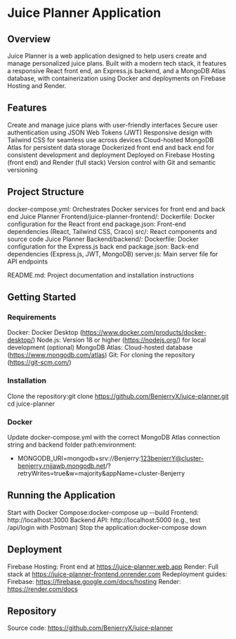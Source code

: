 # Juice Planner Application

## Overview
Juice Planner is a web application designed to help users create and manage personalized juice plans. Built with a modern tech stack, it features a responsive React front end, an Express.js backend, and a MongoDB Atlas database, with containerization using Docker and deployments on Firebase Hosting and Render.

## Features
Create and manage juice plans with user-friendly interfaces
Secure user authentication using JSON Web Tokens (JWT)
Responsive design with Tailwind CSS for seamless use across devices
Cloud-hosted MongoDB Atlas for persistent data storage
Dockerized front end and back end for consistent development and deployment
Deployed on Firebase Hosting (front end) and Render (full stack)
Version control with Git and semantic versioning

## Project Structure
docker-compose.yml: Orchestrates Docker services for front end and back end
Juice Planner Frontend/juice-planner-frontend/:
Dockerfile: Docker configuration for the React front end
package.json: Front-end dependencies (React, Tailwind CSS, Craco)
src/: React components and source code
Juice Planner Backend/backend/:
Dockerfile: Docker configuration for the Express.js back end
package.json: Back-end dependencies (Express.js, JWT, MongoDB)
server.js: Main server file for API endpoints


README.md: Project documentation and installation instructions

## Getting Started

### Requirements
Docker: Docker Desktop (https://www.docker.com/products/docker-desktop/)
Node.js: Version 18 or higher (https://nodejs.org/) for local development (optional)
MongoDB Atlas: Cloud-hosted database (https://www.mongodb.com/atlas)
Git: For cloning the repository (https://git-scm.com/)

### Installation
Clone the repository:git clone https://github.com/BenjerryX/juice-planner.git
cd juice-planner

### Docker
Update docker-compose.yml with the correct MongoDB Atlas connection string and backend folder path:environment:
  - MONGODB_URI=mongodb+srv://Benjerry:123benjerrY@cluster-benjerry.rnjjawb.mongodb.net/?retryWrites=true&w=majority&appName=cluster-Benjerry



## Running the Application

Start with Docker Compose:docker-compose up --build
Frontend: http://localhost:3000
Backend API: http://localhost:5000 (e.g., test /api/login with Postman)
Stop the application:docker-compose down



## Deployment
Firebase Hosting: Front end at https://juice-planner.web.app
Render: Full stack at https://juice-planner-frontend.onrender.com
Redeployment guides:
Firebase: https://firebase.google.com/docs/hosting
Render: https://render.com/docs



## Repository

Source code: https://github.com/BenjerryX/juice-planner
